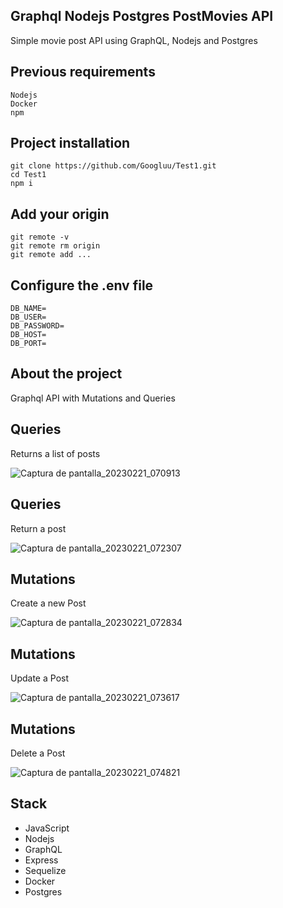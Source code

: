 ## Graphql Nodejs Postgres PostMovies API

Simple movie post API using GraphQL, Nodejs and Postgres

## Previous requirements

```
Nodejs
Docker
npm
```

## Project installation

```
git clone https://github.com/Googluu/Test1.git
cd Test1
npm i
```

## Add your origin

```
git remote -v
git remote rm origin
git remote add ...
```

## Configure the .env file

```
DB_NAME=
DB_USER=
DB_PASSWORD=
DB_HOST=
DB_PORT=
```

## About the project

Graphql API with Mutations and Queries

## Queries

Returns a list of posts

![Captura de pantalla_20230221_070913](https://user-images.githubusercontent.com/99292913/220342575-4a4dda7d-006a-44c3-9ee2-8335d25d6d2a.png)

## Queries

Return a post

![Captura de pantalla_20230221_072307](https://user-images.githubusercontent.com/99292913/220344060-5420cd5e-8400-425b-928d-15735f4ab3ad.png)

## Mutations

Create a new Post

![Captura de pantalla_20230221_072834](https://user-images.githubusercontent.com/99292913/220345159-f0e20948-8487-42fd-85cf-cb8c64f22617.png)

## Mutations

Update a Post

![Captura de pantalla_20230221_073617](https://user-images.githubusercontent.com/99292913/220346661-9a6b0fc3-97fb-41a1-ae27-69c8e9ec2909.png)

## Mutations

Delete a Post

![Captura de pantalla_20230221_074821](https://user-images.githubusercontent.com/99292913/220348857-2c98c08c-7b8d-4fa1-87d0-a9b1e3f5ec8c.png)

## Stack

- JavaScript
- Nodejs
- GraphQL
- Express
- Sequelize
- Docker
- Postgres
